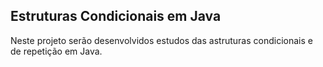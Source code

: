 ## Estruturas Condicionais em Java

Neste projeto serão desenvolvidos estudos das astruturas condicionais e de repetição em Java.